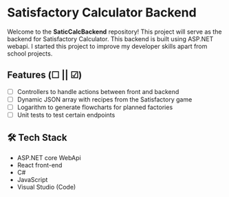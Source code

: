 # Satisfactory Calculator Backend

Welcome to the **SaticCalcBackend** repository! This project will serve as the backend for Satisfactory Calculator. This backend is built using ASP.NET webapi. 
I started this project to improve my developer skills apart from school projects. 

## Features (☐ || ☑)
- ☐ Controllers to handle actions between front and backend
- ☐ Dynamic JSON array with recipes from the Satisfactory game
- ☐ Logarithm to generate flowcharts for planned factories
- ☐ Unit tests to test certain endpoints

## 🛠️ Tech Stack
- ASP.NET core WebApi
- React front-end
- C#
- JavaScript
- Visual Studio (Code)
